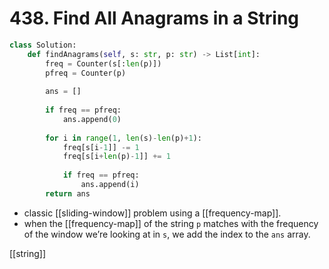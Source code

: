 # 438. Find All Anagrams in a String

```python
class Solution:
    def findAnagrams(self, s: str, p: str) -> List[int]:
        freq = Counter(s[:len(p)])
        pfreq = Counter(p)
        
        ans = []
        
        if freq == pfreq:
            ans.append(0)
        
        for i in range(1, len(s)-len(p)+1):
            freq[s[i-1]] -= 1
            freq[s[i+len(p)-1]] += 1
            
            if freq == pfreq:
                ans.append(i)
        return ans
```

- classic [[sliding-window]] problem using a [[frequency-map]].
- when the [[frequency-map]] of the string `p` matches with the frequency of the window we’re looking at in `s`, we add the index to the `ans` array.

[[string]]
